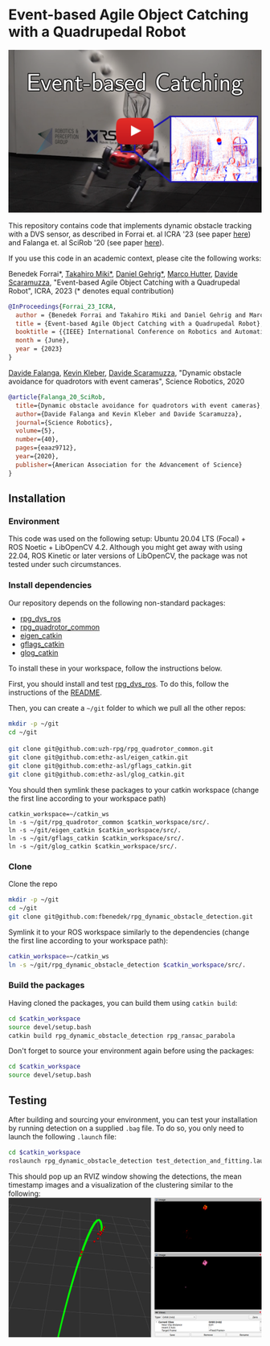 # Event-based Agile Object Catching with a Quadrupedal Robot

<p align="center">
  <a href="https://youtu.be/FpsVB8EO54M">
    <img src="media/anymal_catch_thumbnail_yt_button.png" alt="Dynamic Ball Catching with Anymal" width="600"/>
  </a>
</p>

This repository contains code that implements dynamic obstacle tracking with a DVS sensor, as described in Forrai et. al ICRA '23 (see paper [here](https://rpg.ifi.uzh.ch/docs/ICRA23_Forrai.pdf)) and Falanga et. al SciRob '20 (see paper [here](https://www.science.org/doi/10.1126/scirobotics.aaz9712)).

If you use this code in an academic context, please cite the following works:

Benedek Forrai*, [Takahiro Miki*](https://mktk1117.github.io/), [Daniel Gehrig*](https://danielgehrig18.github.io/), [Marco Hutter](https://mavt.ethz.ch/people/person-detail.hutter.html), [Davide Scaramuzza](http://rpg.ifi.uzh.ch/people_scaramuzza.html), "Event-based Agile Object Catching with a Quadrupedal Robot", ICRA, 2023
(* denotes equal contribution)

```bibtex
@InProceedings{Forrai_23_ICRA,
  author = {Benedek Forrai and Takahiro Miki and Daniel Gehrig and Marco Hutter and Davide Scaramuzza},
  title = {Event-based Agile Object Catching with a Quadrupedal Robot},
  booktitle = {{IEEE} International Conference on Robotics and Automation (ICRA)},
  month = {June},
  year = {2023}
}
```

[Davide Falanga](http://dfalanga.me/), [Kevin Kleber](https://www.linkedin.com/in/kevin-kleber/?originalSubdomain=ch), [Davide Scaramuzza](http://rpg.ifi.uzh.ch/people_scaramuzza.html), "Dynamic obstacle avoidance for quadrotors with event cameras", Science Robotics, 2020

```bibtex
@article{Falanga_20_SciRob,
  title={Dynamic obstacle avoidance for quadrotors with event cameras},
  author={Davide Falanga and Kevin Kleber and Davide Scaramuzza},
  journal={Science Robotics},
  volume={5},
  number={40},
  pages={eaaz9712},
  year={2020},
  publisher={American Association for the Advancement of Science}
}
```

## Installation
### Environment
This code was used on the following setup: Ubuntu 20.04 LTS (Focal) + ROS Noetic + LibOpenCV 4.2. Although you might get away with using 22.04, ROS Kinetic or later versions of LibOpenCV, the package was not tested under such circumstances.

### Install dependencies
Our repository depends on the following non-standard packages:
- [rpg_dvs_ros](https://github.com/uzh-rpg/rpg_dvs_ros)
- [rpg_quadrotor_common](https://github.com/uzh-rpg/rpg_quadrotor_common)
- [eigen_catkin](https://github.com/ethz-asl/eigen_catkin)
- [gflags_catkin](https://github.com/ethz-asl/gflags_catkin)
- [glog_catkin](https://github.com/ethz-asl/glog_catkin)

To install these in your workspace, follow the instructions below.

First, you should install and test [rpg_dvs_ros](git@github.com:uzh-rpg/rpg_dvs_ros.git). To do this, follow the instructions of the [README](https://github.com/uzh-rpg/rpg_dvs_ros#readme).

Then, you can create a `~/git` folder to which we pull all the other repos:
```bash
mkdir -p ~/git
cd ~/git

git clone git@github.com:uzh-rpg/rpg_quadrotor_common.git
git clone git@github.com:ethz-asl/eigen_catkin.git
git clone git@github.com:ethz-asl/gflags_catkin.git
git clone git@github.com:ethz-asl/glog_catkin.git
```
You should then symlink these packages to your catkin workspace (change the first line according to your workspace path)
```
catkin_workspace=~/catkin_ws
ln -s ~/git/rpg_quadrotor_common $catkin_workspace/src/.
ln -s ~/git/eigen_catkin $catkin_workspace/src/.
ln -s ~/git/gflags_catkin $catkin_workspace/src/.
ln -s ~/git/glog_catkin $catkin_workspace/src/.
```

### Clone
Clone the repo

```bash
mkdir -p ~/git
cd ~/git
git clone git@github.com:fbenedek/rpg_dynamic_obstacle_detection.git
```
Symlink it to your ROS workspace similarly to the dependencies (change the first line according to your workspace path):
```bash
catkin_workspace=~/catkin_ws
ln -s ~/git/rpg_dynamic_obstacle_detection $catkin_workspace/src/.
```

### Build the packages
Having cloned the packages, you can build them using `catkin build`:
```bash
cd $catkin_workspace
source devel/setup.bash
catkin build rpg_dynamic_obstacle_detection rpg_ransac_parabola
```
Don't forget to source your environment again before using the packages:
```bash
cd $catkin_workspace
source devel/setup.bash
```

## Testing
After building and sourcing your environment, you can test your installation by running detection on a supplied `.bag` file. To do so, you only need to launch the following `.launch` file:
```bash
cd $catkin_workspace
roslaunch rpg_dynamic_obstacle_detection test_detection_and_fitting.launch
```

This should pop up an RVIZ window showing the detections, the mean timestamp images and a visualization of the clustering similar to the following:
![Test window](media/parabola_fit.png)
